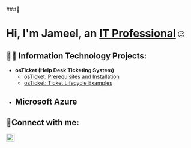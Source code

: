 ###👋<h1>Hi, I'm Jameel, an <a href="www.linkedin.com/in/jameel-rashada">IT Professional</a>☺</h1>

<h2>👨‍💻 Information Technology Projects:</h2>

- <b>osTicket (Help Desk Ticketing System)</b>
  - [osTicket: Prerequisites and Installation](https://github.com/Jrashada/osTicket--prereq.git)
  - [osTicket: Ticket Lifecycle Examples](https://github.com/Jrashada/osTicket-Ticket-Lifecycle-Examples.git)
- <b>Microsoft Azure</b>
  - 
 

<h2>🤳Connect with me:</h2>


[<img align="left" alt="Josh | LinkedIn" width="22px" src="https://cdn.jsdelivr.net/npm/simple-icons@v3/icons/linkedin.svg" />][linkedin]


[linkedin]: https://linkedin.com/in/Jameel
